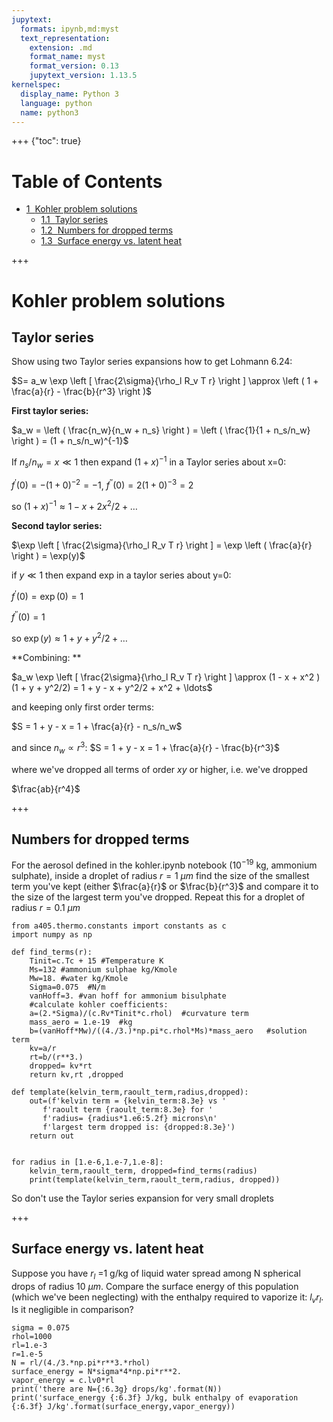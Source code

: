 ```yaml
---
jupytext:
  formats: ipynb,md:myst
  text_representation:
    extension: .md
    format_name: myst
    format_version: 0.13
    jupytext_version: 1.13.5
kernelspec:
  display_name: Python 3
  language: python
  name: python3
---
```


+++ {"toc": true}

<h1>Table of Contents<span class="tocSkip"></span></h1>
<div class="toc" style="margin-top: 1em;"><ul class="toc-item"><li><span><a href="#Kohler-problem-solutions" data-toc-modified-id="Kohler-problem-solutions-1"><span class="toc-item-num">1&nbsp;&nbsp;</span>Kohler problem solutions</a></span><ul class="toc-item"><li><span><a href="#Taylor-series" data-toc-modified-id="Taylor-series-1.1"><span class="toc-item-num">1.1&nbsp;&nbsp;</span>Taylor series</a></span></li><li><span><a href="#Numbers-for-dropped-terms" data-toc-modified-id="Numbers-for-dropped-terms-1.2"><span class="toc-item-num">1.2&nbsp;&nbsp;</span>Numbers for dropped terms</a></span></li><li><span><a href="#Surface-energy-vs.-latent-heat" data-toc-modified-id="Surface-energy-vs.-latent-heat-1.3"><span class="toc-item-num">1.3&nbsp;&nbsp;</span>Surface energy vs. latent heat</a></span></li></ul></li></ul></div>

+++

# Kohler problem solutions

## Taylor series

Show using two Taylor series expansions how to get  Lohmann 6.24:

$S= a_w \exp \left [ \frac{2\sigma}{\rho_l R_v T r} \right ] \approx \left ( 1 + \frac{a}{r} - \frac{b}{r^3} \right )$


**First taylor series:**

$a_w = \left ( \frac{n_w}{n_w + n_s} \right ) = \left ( \frac{1}{1 + n_s/n_w} \right ) = (1 + n_s/n_w)^{-1}$

If $n_s/n_w  = x \ll 1$  then expand $(1 + x)^{-1}$ in a Taylor series about x=0:

$f^\prime (0) = -(1 + 0 )^{-2} = -1$, $f^{\prime \prime} (0) = 2 ( 1 + 0 )^{-3} = 2$

so $(1 + x)^{-1} \approx 1 - x + 2x^2/2 + \ldots$

**Second taylor series:**

$\exp \left [ \frac{2\sigma}{\rho_l R_v T r} \right ] = \exp \left ( \frac{a}{r} \right ) = \exp(y)$

if $y \ll 1$ then expand exp in a taylor series about y=0:

$f^\prime (0) =\exp(0) = 1$

$f^{\prime \prime}(0) = 1$

so $\exp(y) \approx 1 + y  + y^2/2 + \ldots$

**Combining: **

$a_w \exp \left [ \frac{2\sigma}{\rho_l R_v T r} \right ] \approx (1 - x + x^2 )(1 + y + y^2/2) = 1 + y - x + y^2/2 + x^2 + \ldots$

and keeping only first order terms:

$S = 1 + y - x = 1 + \frac{a}{r} - n_s/n_w$

and since $n_w \propto r^3$: $S = 1 + y - x = 1 + \frac{a}{r} - \frac{b}{r^3}$

where we've dropped all terms of order $xy$ or higher, i.e. we've dropped

$\frac{ab}{r^4}$



+++

## Numbers for dropped terms

For the aerosol defined in the kohler.ipynb notebook ($10^{-19}$ kg, ammonium sulphate), inside a droplet of radius $r=1\ \mu m$
      find the size of the smallest term you've kept (either $\frac{a}{r}$ or $\frac{b}{r^3}$ and compare it to
      the size of the largest term you've dropped.   Repeat this for a droplet of radius   $r=0.1\ \mu m$


```{code-cell} ipython3
from a405.thermo.constants import constants as c
import numpy as np

def find_terms(r):
    Tinit=c.Tc + 15 #Temperature K
    Ms=132 #ammonium sulphae kg/Kmole
    Mw=18. #water kg/Kmole
    Sigma=0.075  #N/m
    vanHoff=3. #van hoff for ammonium bisulphate
    #calculate kohler coefficients:
    a=(2.*Sigma)/(c.Rv*Tinit*c.rhol)  #curvature term
    mass_aero = 1.e-19  #kg
    b=(vanHoff*Mw)/((4./3.)*np.pi*c.rhol*Ms)*mass_aero   #solution term
    kv=a/r
    rt=b/(r**3.)
    dropped= kv*rt
    return kv,rt ,dropped

def template(kelvin_term,raoult_term,radius,dropped):
    out=(f'kelvin term = {kelvin_term:8.3e} vs '
       f'raoult term {raoult_term:8.3e} for ' 
       f'radius= {radius*1.e6:5.2f} microns\n'
       f'largest term dropped is: {dropped:8.3e}')
    return out


for radius in [1.e-6,1.e-7,1.e-8]:
    kelvin_term,raoult_term, dropped=find_terms(radius)
    print(template(kelvin_term,raoult_term,radius, dropped))
```

So don't use the Taylor series expansion for very small droplets

+++

## Surface energy vs. latent heat

Suppose you have $r_l$ =1 g/kg of liquid water spread among N spherical drops of radius 10 $\mu m$.  Compare the surface energy of this
      population (which we've been neglecting) with the enthalpy required to vaporize it:  $l_v r_l$.  Is it negligible in comparison?


```{code-cell} ipython3
sigma = 0.075
rhol=1000
rl=1.e-3
r=1.e-5
N = rl/(4./3.*np.pi*r**3.*rhol)
surface_energy = N*sigma*4*np.pi*r**2.
vapor_energy = c.lv0*rl
print('there are N={:6.3g} drops/kg'.format(N))
print('surface_energy {:6.3f} J/kg, bulk enthalpy of evaporation {:6.3f} J/kg'.format(surface_energy,vapor_energy))
```

```{code-cell} ipython3

```

